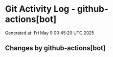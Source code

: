 # Git Activity Log - github-actions[bot]
Generated at: Fri May  9 00:45:20 UTC 2025
## Changes by github-actions[bot]
```diff
```

